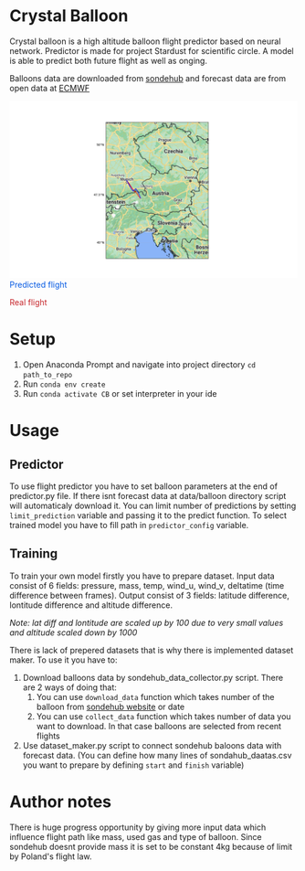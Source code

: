 # Crystal Balloon

Crystal balloon is a high altitude balloon flight predictor based on neural network. Predictor is made for project Stardust for scientific circle. A model is able to predict both future flight as well as onging.

Balloons data are downloaded from [sondehub](https://sondehub.org) and forecast data are from open data at [ECMWF](https://www.ecmwf.int)

![2023-03-25 prediction of h1200 baloon](example_prediction.png)
<span style="color:#055ae3"> Predicted flight </span>

<span style="color:#c7282d"> Real flight </span>

# Setup 

1. Open Anaconda Prompt and navigate into project directory `cd path_to_repo`
2. Run `conda env create`
3. Run `conda activate CB` or set interpreter in your ide

# Usage

## Predictor

To use flight predictor you have to set balloon parameters at the end of predictor.py file. If there isnt forecast data at data/balloon directory script will automaticaly download it. You can limit number of predictions by setting `limit_prediction` variable and passing it to the predict function. To select trained model you have to fill path in `predictor_config` variable.

## Training

To train your own model firstly you have to prepare dataset. Input data consist of 6 fields: pressure, mass, temp, wind_u, wind_v, deltatime (time difference between frames). Output consist of 3 fields: latitude difference, lontitude difference and altitude difference.

*Note: lat diff and lontitude are scaled up by 100 due to very small values and altitude scaled down by 1000*

There is lack of prepered datasets that is why there is implemented dataset maker. To use it you have to:

1. Download balloons data by sondehub_data_collector.py script. There are 2 ways of doing that: 
    1. You can use `download_data` function which takes number of the balloon from [sondehub website](https://sondehub.org) or date
    2. You can use `collect_data` function which takes number of data you want to download. In that case balloons are selected from recent flights
2. Use dataset_maker.py script to connect sondehub baloons data with forecast data. (You can define how many lines of sondahub_daatas.csv you want to prepare by defining `start` and `finish` variable)

# Author notes

There is huge progress opportunity by giving more input data which influence flight path like mass, used gas and type of balloon. Since sondehub doesnt provide mass it is set to be constant 4kg because of limit by Poland's flight law.